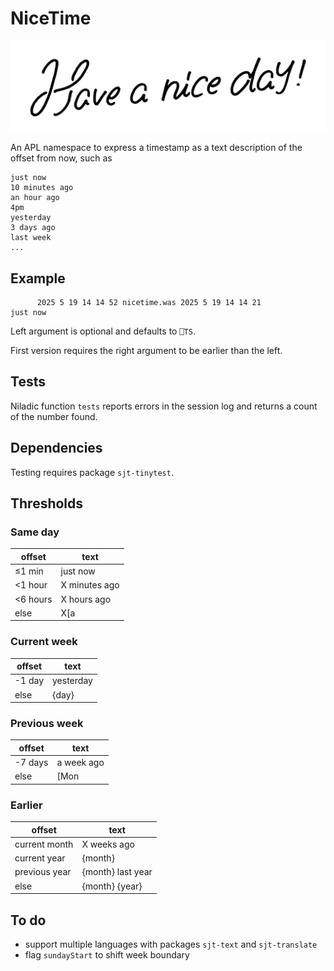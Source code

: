 NiceTime
========

![have a nice time](banner.png)

An APL namespace to express a timestamp as a text description of the offset from now, such as

	just now
	10 minutes ago
	an hour ago
	4pm
	yesterday
	3 days ago
	last week
	...

Example
-------
	      2025 5 19 14 14 52 nicetime.was 2025 5 19 14 14 21
	just now

Left argument is optional and defaults to `⎕TS`.

First version requires the right argument to be earlier than the left.


Tests
-----
Niladic function `tests` reports errors in the session log and  returns a count of the number found.

Dependencies
------------
Testing requires package `sjt-tinytest`.

Thresholds
--------

### Same day

offset   | text
---------|-----
≤1 min   | just now
<1 hour  | X minutes ago
<6 hours | X hours ago
else     | X[a|p]m

### Current week

offset | text
-------|-------
-1 day | yesterday
else   | {day}

### Previous week

offset  | text
--------|-------
-7 days | a week ago
else    | \[Mon|Tues|Wednes|Thurs|Fri|Satur|Sun\]day last week

### Earlier

offset | text
-------|-------
current month | X weeks ago
current year  | {month}
previous year | {month} last year
else          | {month} {year}

To do
-----

-   support multiple languages with packages `sjt-text` and `sjt-translate`
-   flag `sundayStart` to shift week boundary